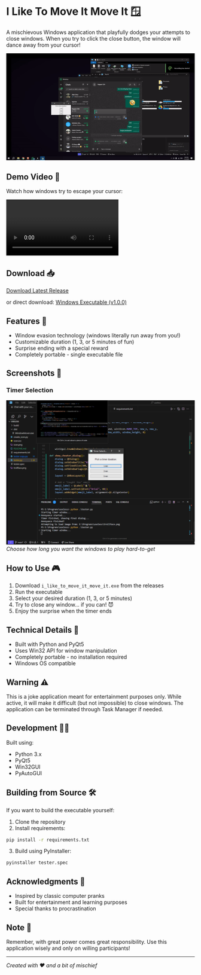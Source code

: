 # I Like To Move It Move It 🪟

A mischievous Windows application that playfully dodges your attempts to close windows. When you try to click the close button, the window will dance away from your cursor! 

![Window Moving Demo](assets/window_moving.gif)

## Demo Video 🎥

Watch how windows try to escape your cursor:

![Window Moving Demo](assets/demo1.mp4)

## Download 📥

[Download Latest Release](https://github.com/Abelboby/move_it_move_it/releases/latest)

or direct download:
[Windows Executable (v1.0.0)](https://github.com/Abelboby/move_it_move_it/releases/download/on/i_like_to_move_it_move_it.exe)

## Features 🎯

- Window evasion technology (windows literally run away from you!)
- Customizable duration (1, 3, or 5 minutes of fun)
- Surprise ending with a special reward
- Completely portable - single executable file

## Screenshots 📸

### Timer Selection
![Timer Selection](assets/timer_selection.png)
*Choose how long you want the windows to play hard-to-get*

## How to Use 🎮

1. Download `i_like_to_move_it_move_it.exe` from the releases
2. Run the executable
3. Select your desired duration (1, 3, or 5 minutes)
4. Try to close any window... if you can! 😈
5. Enjoy the surprise when the timer ends

## Technical Details 🔧

- Built with Python and PyQt5
- Uses Win32 API for window manipulation
- Completely portable - no installation required
- Windows OS compatible

## Warning ⚠️

This is a joke application meant for entertainment purposes only. While active, it will make it difficult (but not impossible) to close windows. The application can be terminated through Task Manager if needed.

## Development 👨‍💻

Built using:
- Python 3.x
- PyQt5
- Win32GUI
- PyAutoGUI

## Building from Source 🛠️

If you want to build the executable yourself:

1. Clone the repository
2. Install requirements:
```bash
pip install -r requirements.txt
```
3. Build using PyInstaller:
```bash
pyinstaller tester.spec
```

## Acknowledgments 🙏

- Inspired by classic computer pranks
- Built for entertainment and learning purposes
- Special thanks to procrastination

## Note 📝

Remember, with great power comes great responsibility. Use this application wisely and only on willing participants! 

---
*Created with ❤️ and a bit of mischief*
